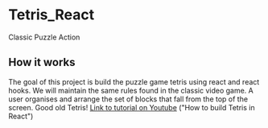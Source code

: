 # Tetris_React
Classic Puzzle Action

## How it works
The goal of this project is build the puzzle game tetris using react and react hooks. We will maintain the same rules found in the classic video game. A user organises and arrange the set of blocks that fall from the top of the screen. Good old Tetris! [Link to tutorial on Youtube](https://www.youtube.com/watch?v=ZGOaCxX8HIU&t=1045s) ("How to build Tetris in React")